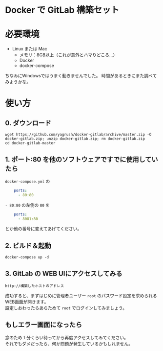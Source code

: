# Docker で GitLab 構築セット

# 必要環境

* Linux または Mac
    * メモリ：8GB以上（これが意外とハマりどころ…）
    * Docker
    * docker-compose

ちなみにWindowsではうまく動きませんでした。
時間があるときにまた調べてみようかな。

# 使い方

## 0. ダウンロード
```shell script
wget https://github.com/yagrush/docker-gitlab/archive/master.zip -O docker-gitlab.zip; unzip docker-gitlab.zip; rm docker-gitlab.zip
cd docker-gitlab-master
```

## 1. ポート:80 を他のソフトウェアですでに使用していたら

`docker-compose.yml` の 
```yaml
    ports:
      - 80:80
```
`- 80:80` の左側の `80` を 
```yaml
    ports:
      - 8081:80
```
とか他の番号に変えてあげてください。

## 2. ビルド＆起動
```shell script
docker-compose up -d
```

## 3. GitLab の WEB UIにアクセスしてみる

`http://構築したホストのアドレス`

成功すると、まずはじめに管理者ユーザー `root` のパスワード設定を求められるWEB画面が開きます。<br />
設定しおわったらあらためて `root` でログインしてみましょう。

## もしエラー画面になったら

念のため１分くらい待ってから再度アクセスしてみてください。<br />
それでもダメだったら、何か問題が発生しているかもしれません。